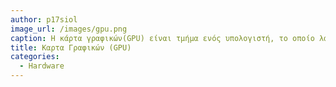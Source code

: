 ```yaml
---
author: p17siol
image_url: /images/gpu.png
caption: Η κάρτα γραφικών(GPU) είναι τμήμα ενός υπολογιστή, το οποίο λαμβάνει δεδομένα από την Κεντρική Μονάδα Επεξεργασίας (CPU) για να τα μετατρέψει σε εικόνα, η οποία θα προβληθεί στην οθόνη
title: Καρτα Γραφικών (GPU) 
categories:
  - Hardware 
---
```

